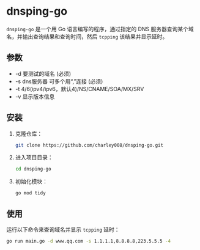 # dnsping-go

`dnsping-go` 是一个用 Go 语言编写的程序，通过指定的 DNS 服务器查询某个域名，并输出查询结果和查询时间，然后 `tcpping` 该结果并显示延时。

## 参数

- -d    要测试的域名 (必须)
- -s    dns服务器 可多个用“,”连接 (必须)
- -t    4/6(ipv4/ipv6，默认4)/NS/CNAME/SOA/MX/SRV
- -v   显示版本信息

## 安装

1. 克隆仓库：
    ```sh
    git clone https://github.com/charley008/dnsping-go.git
    ```
2. 进入项目目录：
    ```sh
    cd dnsping-go
    ```
3. 初始化模块：
    ```sh
    go mod tidy
    ```

## 使用

运行以下命令来查询域名并显示 `tcpping` 延时：

```sh
go run main.go -d www.qq.com -s 1.1.1.1,8.8.8.8,223.5.5.5 -4

